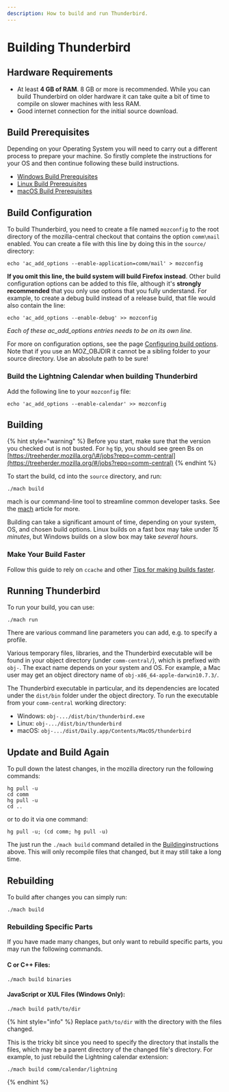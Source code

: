 ```yaml
---
description: How to build and run Thunderbird.
---
```


# Building Thunderbird

## Hardware Requirements

* At least **4 GB of RAM**. 8 GB or more is recommended. While you can build Thunderbird on older hardware it can take quite a bit of time to compile on slower machines with less RAM.
* Good internet connection for the initial source download.

## Build Prerequisites

Depending on your Operating System you will need to carry out a different process to prepare your machine. So firstly complete the instructions for your OS and then continue following these build instructions.

* [Windows Build Prerequisites](windows-build-prerequisites.md)
* [Linux Build Prerequisites](linux-build-prerequisites.md)
* [macOS Build Prerequisites](macos-build-prerequisites.md)

## Build Configuration

To build Thunderbird, you need to create a file named `mozconfig` to the root directory of the mozilla-central checkout that contains the option `comm\mail` enabled. You can create a file with this line by doing this in the `source/` directory:

```text
echo 'ac_add_options --enable-application=comm/mail' > mozconfig
```

**If you omit this line, the build system will build Firefox instead**. Other build configuration options can be added to this file, although it's **strongly recommended** that you only use options that you fully understand. For example, to create a debug build instead of a release build, that file would also contain the line:

```text
echo 'ac_add_options --enable-debug' >> mozconfig
```

_Each of these ac\_add\_options entries needs to be on its own line._

For more on configuration options, see the page [Configuring build options](https://developer.mozilla.org/en/Configuring_Build_Options). Note that if you use an MOZ\_OBJDIR it cannot be a sibling folder to your source directory. Use an absolute path to be sure!

### Build the Lightning Calendar when building Thunderbird   <a id="build-the-lightning-calendar-when-building-thunderbird"></a>

Add the following line to your `mozconfig` file:

```text
echo 'ac_add_options --enable-calendar' >> mozconfig
```

## Building

{% hint style="warning" %}
Before you start, make sure that the version you checked out is not busted. For `hg` tip, you should see green Bs on [https://treeherder.mozilla.org/\#/jobs?repo=comm-central](https://treeherder.mozilla.org/#/jobs?repo=comm-central)
{% endhint %}

To start the build, cd into the `source` directory, and run:

```text
./mach build
```

mach is our command-line tool to streamline common developer tasks. See the [mach](https://developer.mozilla.org/en-US/docs/Mozilla/Developer_guide/mach) article for more.

Building can take a significant amount of time, depending on your system, OS, and chosen build options. Linux builds on a fast box may take under _15 minutes_, but Windows builds on a slow box may take _several hours_.

### Make Your Build Faster

Follow this guide to rely on `ccache` and other [Tips for making builds faster](../getting-started.md).

## Running Thunderbird

To run your build, you can use:

```text
./mach run
```

There are various command line parameters you can add, e.g. to specify a profile.

Various temporary files, libraries, and the Thunderbird executable will be found in your object directory \(under `comm-central/`\), which is prefixed with `obj-`. The exact name depends on your system and OS. For example, a Mac user may get an object directory name of `obj-x86_64-apple-darwin10.7.3/`.

The Thunderbird executable in particular, and its dependencies are located under the `dist/bin` folder under the object directory. To run the executable from your `comm-central` working directory:

* Windows: `obj-.../dist/bin/thunderbird.exe`
* Linux: `obj-.../dist/bin/thunderbird`
* macOS: `obj-.../dist/Daily.app/Contents/MacOS/thunderbird`

## Update and Build Again

To pull down the latest changes, in the mozilla directory run the following commands:

```text
hg pull -u
cd comm
hg pull -u
cd ..
```

or to do it via one command:

```text
hg pull -u; (cd comm; hg pull -u)
```

The just run the `./mach build` command detailed in the [Building](./#building)instructions above. This will only recompile files that changed, but it may still take a long time.

## Rebuilding

To build after changes you can simply run:

```text
./mach build
```

### Rebuilding Specific Parts

If you have made many changes, but only want to rebuild specific parts, you may run the following commands.

#### C or C++ Files:

```text
./mach build binaries
```

#### JavaScript or XUL Files \(Windows Only\):

```text
./mach build path/to/dir
```

{% hint style="info" %}
Replace `path/to/dir` with the directory with the files changed.

This is the tricky bit since you need to specify the directory that installs the files, which may be a parent directory of the changed file's directory. For example, to just rebuild the Lightning calendar extension:

```text
./mach build comm/calendar/lightning
```
{% endhint %}


